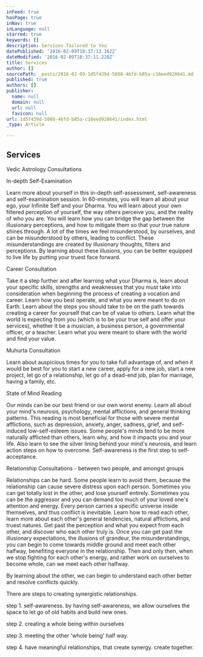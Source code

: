 ```yaml
---
inFeed: true
hasPage: true
inNav: true
inLanguage: null
starred: true
keywords: []
description: Services Tailored to You
datePublished: '2016-02-09T18:37:13.162Z'
dateModified: '2016-02-09T18:37:11.228Z'
title: Services
author: []
sourcePath: _posts/2016-02-09-1d5f439d-5088-46fd-b85a-c16eed928641.md
published: true
authors: []
publisher:
  name: null
  domain: null
  url: null
  favicon: null
url: 1d5f439d-5088-46fd-b85a-c16eed928641/index.html
_type: Article

---
```

## Services

Vedic Astrology Consultations

In-depth Self-Examination

Learn more about yourself in this in-depth self-assessment, self-awareness and self-examination session. In 60-minutes, you will learn all about your ego, your Infinite Self and your Dharma. You will learn about your own filtered perception of yourself, the way others perceive you, and the reality of who you are. You will learn how you can bridge the gap between the illusionary perceptions, and how to mitigate them so that your true nature shines through. A lot of the times we feel misunderstood, by ourselves, and can be misunderstood by others, leading to conflict. These misunderstandings are created by illusionary thoughts, filters and perceptions. By learning about these illusions, you can be better equipped to live life by putting your truest face forward.

Career Consultation

Take it a step further and after learning what your Dharma is, learn about your specific skills, strengths and weaknesses that you must take into consideration when beginning the process of creating a vocation and career. Learn how you best operate, and what you were meant to do on Earth. Learn about the steps you should take to be on the path towards creating a career for yourself that can be of value to others. Learn what the world is expecting from you (which is to be your true self and offer your services), whether it be a musician, a business person, a governmental officer, or a teacher. Learn what you were meant to share with the world and find your value.

Muhurta Consultation

Learn about auspicious times for you to take full advantage of, and when it would be best for you to start a new career, apply for a new job, start a new project, let go of a relationship, let go of a dead-end job, plan for marriage, having a family, etc.

State of Mind Reading

Our minds can be our best friend or our own worst enemy. Learn all about your mind's neurosis, psychology, mental afflictions, and general thinking patterns. This reading is most beneficial for those with severe mental afflictions, such as depression, anxiety, anger, sadness, grief, and self-induced low-self-esteem issues. Some people's minds tend to be more naturally afflicted than others, learn why, and how it impacts you and your life. Also learn to see the silver lining behind your mind's neurosis, and learn action steps on how to overcome. Self-awareness is the first step to self-acceptance.

Relationship Consultations - between two people, and amongst groups

Relationships can be hard. Some people learn to avoid them, because the relationship can cause severe distress upon each person. Sometimes you can get totally lost in the other, and lose yourself entirely. Sometimes you can be the aggressor and you can demand too much of your loved one's attention and energy. Every person carries a specific universe inside themselves, and thus conflict is inevitable. Learn how to read each other, learn more about each other's general tendencies, natural afflictions, and truest natures. Get past the perception and what you expect from each other, and discover who each other truly is. Once you can get past the illusionary expectations, the illusions of grandeur, the misunderstandings, you can begin to come towards middle ground and meet each other halfway, benefiting everyone in the relationship. Then and only then, when we stop fighting for each other's energy, and rather work on ourselves to become whole, can we meet each other halfway. 

By learning about the other, we can begin to understand each other better and resolve conflicts quickly.

There are steps to creating synergistic relationships.

step 1\. self-awareness. by having self-awareness, we allow ourselves the space to let go of old habits and build new ones.

step 2\. creating a whole being within ourselves

step 3\. meeting the other 'whole being' half way. 

step 4\. have meaningful relationships, that create synergy. create together.